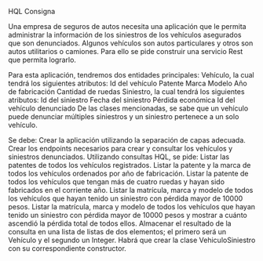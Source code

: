 HQL
Consigna

Una empresa de seguros de autos necesita una aplicación que le permita administrar la información de los siniestros de los vehículos asegurados que son denunciados. Algunos vehículos son autos particulares y otros son autos utilitarios o camiones.
Para ello se pide construir una servicio Rest que permita lograrlo.

Para esta aplicación, tendremos dos entidades principales:
Vehículo, la cual tendrá los siguientes atributos:
Id del vehículo
Patente
Marca
Modelo
Año de fabricación
Cantidad de ruedas
Siniestro, la cual tendrá los siguientes atributos:
Id del siniestro
Fecha del siniestro
Pérdida económica
Id del vehículo denunciado
De las clases mencionadas, se sabe que un vehículo puede denunciar múltiples siniestros y un siniestro pertenece a un solo vehículo.

Se debe:
Crear la aplicación utilizando la separación de capas adecuada.
Crear los endpoints necesarios para crear y consultar los vehículos y siniestros denunciados.
Utilizando consultas HQL, se pide:
Listar las patentes de todos los vehículos registrados.
Listar la patente y la marca de todos los vehículos ordenados por año de fabricación.
Listar la patente de todos los vehículos que tengan más de cuatro ruedas y hayan sido fabricados en el corriente año.
Listar la matrícula, marca y modelo de todos los vehículos que hayan tenido un siniestro con pérdida mayor de 10000 pesos.
Listar la matrícula, marca y modelo de todos los vehículos que hayan tenido un siniestro con pérdida mayor de 10000 pesos y mostrar a cuánto ascendió la pérdida total de todos ellos.
Almacenar el resultado de la consulta en una lista de listas de dos elementos; el primero será un Vehículo y el segundo un Integer. Habrá que crear la clase VehiculoSiniestro con su correspondiente constructor.

